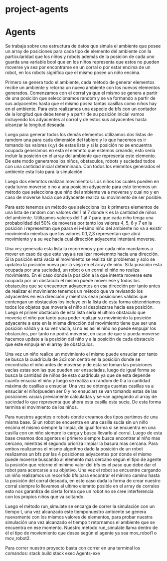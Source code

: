# project-agents

# Agents
Se trabaja sobre una estructura de datos que simula el ambiente que posee un array de posiciones para cada tipo de elemento del ambiente con la particularidad que los niños
y robots además de la posición de cada uno guarda una variable bool que en los niños representa que estos no pueden moverse ya sea por encontrarse en un corral o por estar 
encima de un robot, en los robots significa que el mismo posee un niño encima. 

Primero se genera todo el ambiente, cada método de generar elementos recibe un ambiente y retorna un nuevo ambiente con los nuevos elementos generados. 
Comenzamos con el corral ya que el mismo se genera a partir de una posición que seleccionamos random y se va formando a partir de sus adyacentes hasta que el mismo posea tantas casillas como niños
hay en el ambiente. Para esto realizamos una especie de bfs con un contador de la longitud que debe tener y a partir de su posición inicial vamos incluyendo los adyacentes al corrol y de estos sus adyacentes
hasta alcanzar la longitud deseada.

Luego para generar todos los demás elementos utilizamos dos listas de ramdom una para cada dimensión del tablero y lo que hacemos es ir tomando los valores (x,y) de estas lista y si la posición no se encuentra
ocupada generamos en esta el elemnto que estemos creando, esto sería incluir la posición en el array del ambiente que representa este elemento. De este modo generamos los niños, obstaculos, robots y suciedad todos
con una cantidad inicial determinada. Con todos los elemntos generados el ambiente esta listo para la simulación.

Luego dos elemntos realizan movimientos:
Los niños los cuales pueden en cada turno moverse o no a una posición adyacente para esto tenemos un método que selecciona que niño del ambiente va a moverse y cual no y en caso de moverse hacia que adyacente realiza
su movimiento de ser posible.

Para esto tenemos un método que selecciona los k primeros elementos de una lista de random con valores del 1 al 7 donde k es la cantidad de niños del ambiente. Utilizamos valores del 1 al 7 para que cada niño tenga una
probabolidad del 50% de moverse por tanto los valores 4, 5, 6 y 7 en la posición i representan que paara el i-ésimo niño del ambiente no va a existir movimiento mientras que los valores 0,1,2,3 representan que abrá movimiento
y a su vez hacia cual dirección adyacente intentará moverse.

Una vez generada esta lista la recorremos y por cada niño mandamos a mover en caso de que este vaya a realizar moviemnto hacia una dirección. Si la posición está vacía el movimiento se realiza sin problemas y solo se updatea la posición
nueva por la vieja en el array de niño.
Si la posición esta ocupada por una suciedad, un robot o un corral el niño no realiza movimiento.
En el caso donde la posición a la que intenta moverse este ocupada por un obstaculo el mismo puede mover ese y todos los obstaculos que se encuentren adyacentes en esa dirección por tanto antes de realizar el movimiento tenemos un método que va
revisando los adyacentes en esa dirección y mientras sean posiiciones válidas que contengan un obstaculos los incluye en la lista de esta forma obtendriamos todos los objetos que moveria el niño al desplazarse hacia esa posición. Luego el primer
obstáculo de esta lista sería el ultimo obstaculo que movería el niño por tanto para poder realizar su movimiento la posición adyacente a este en la misma dirección del movimiento tiene que ser una posición válida y a su vez vacía, si no es así el
niño no puede empujar los obstaculos, por tanto no podrá moverse, en caso de que si pueda moverse hacemos update a la posición del niño y a la posición de cada obstaculo que este empuja en el array de obstáculos.

Una vez un niño realice un movimiento el mismo puede ensuciar por tanto se busca la cuadrícula de 3x3 con centro en la posición donde se encontraba el niño antes de moverse y de esta se toman las posiciones vacías estas son las que pueden ser ensuciadas,
luego de igual forma se busca la cantidad de niños de esta cuadrícula ya que de esta depende cuanto ensucia el niño y luego se realiza un random de 0 a la cantidad máxima de casillas a ensuciar. Una vez se obtenga cuantas casillas va a ensuciar el niño(pueden ser 0
y no ensuciar) se van tomando estas de las posiciones vacías previamente calculadas y se van agregando al array de suciedad lo que representa que ahora esta casilla esta sucia. De esta forma termina el movimiento de los niños.

Para nuestros agentes o robots donde creamos dos tipos partimos de una misma base. Si un robot se encuentra en una casilla sucia sin un niño encima el mismo siempre la limpia, de igual forma si se encuentra en una casilla con un niño siempre lo carga y busca llevarlo al corral.
Luego de esta base creamos dos agentes el primero siempre busca encontrar al niño mas cercano, mientras el segundo prioriza limpiar la basura mas cercana. Para ambos realizamos el mismo algoritmo dado la posición de un robot realizamos un bfs por las 4 posiciones adyacentes por 
donde el mismo puede moverse buscando al elemento mas cercano según el tipo de agente la posición que retorne el mínimo valor del bfs es el paso que debe dar el robot para acercarse a su objetivo. Una vez el robot se encuentre cargando un niño realizamos un recorrido bfs para encontrar 
el mínimo camino hasta la posición del corral deseada, en este caso dada la forma de crear nuestro corral siempre lo llevamos al ultimo elemnto posible en el array de corrales esto nos garantiza de cierta forma que un robot no se cree interferencia con los propios niños que va soltando. 

Luego el método run_simulate se encarga de correr la simulación con un tiempo t, una vez alcanzado este tiemponuestro ambiente se genera nuevamente con los mismos valores de elementos, para probar nuestra simulación una vez alcanzado el tiempo t retornamos el ambiente que se encuentra en ese momento.
Nuestro método run_simulate llama dentro de él el tipo de moviemiento que desea según el agente ya sea mov_robot1 o mov_robot2.

Para correr nuestro proyecto basta con correr en una terminal los comandos:
stack build
stack exec Agents-exe


